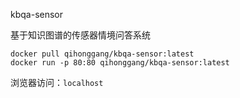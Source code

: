 kbqa-sensor

基于知识图谱的传感器情境问答系统

``` shell
docker pull qihonggang/kbqa-sensor:latest
docker run -p 80:80 qihonggang/kbqa-sensor:latest
```

浏览器访问：`localhost`
